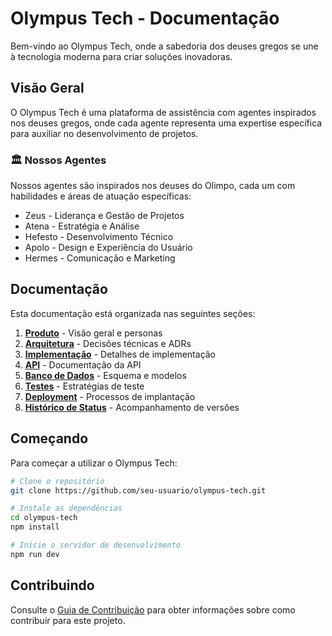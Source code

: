 
# Olympus Tech - Documentação

<div class="olympus-card">
Bem-vindo ao Olympus Tech, onde a sabedoria dos deuses gregos se une à tecnologia moderna para criar soluções inovadoras.
</div>

## Visão Geral

O Olympus Tech é uma plataforma de assistência com agentes inspirados nos deuses gregos, onde cada agente representa uma expertise específica para auxiliar no desenvolvimento de projetos.

### 🏛️ Nossos Agentes

Nossos agentes são inspirados nos deuses do Olimpo, cada um com habilidades e áreas de atuação específicas:

- <span class="deity">Zeus</span> - Liderança e Gestão de Projetos
- <span class="deity">Atena</span> - Estratégia e Análise
- <span class="deity">Hefesto</span> - Desenvolvimento Técnico
- <span class="deity">Apolo</span> - Design e Experiência do Usuário
- <span class="deity">Hermes</span> - Comunicação e Marketing

## Documentação

Esta documentação está organizada nas seguintes seções:

1. [**Produto**](01-product/overview.md) - Visão geral e personas
2. [**Arquitetura**](02-architecture/overview.md) - Decisões técnicas e ADRs
3. [**Implementação**](03-implementation/frontend/index.md) - Detalhes de implementação
4. [**API**](04-api/index.md) - Documentação da API
5. [**Banco de Dados**](05-database/index.md) - Esquema e modelos
6. [**Testes**](06-testing/index.md) - Estratégias de teste
7. [**Deployment**](07-deployment/index.md) - Processos de implantação
8. [**Histórico de Status**](08-status-history/index.md) - Acompanhamento de versões

## Começando

Para começar a utilizar o Olympus Tech:

```bash
# Clone o repositório
git clone https://github.com/seu-usuario/olympus-tech.git

# Instale as dependências
cd olympus-tech
npm install

# Inicie o servidor de desenvolvimento
npm run dev
```

## Contribuindo

Consulte o [Guia de Contribuição](../CONTRIBUTING.md) para obter informações sobre como contribuir para este projeto.
